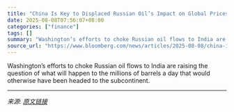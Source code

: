 ```yaml
---
title: "China Is Key to Displaced Russian Oil’s Impact on Global Prices"
date: 2025-08-08T07:56:07+08:00
categories: ["finance"]
tags: []
summary: "Washington’s efforts to choke Russian oil flows to India are raising the question of what will happen to the millions of barrels a day that would otherwise have been headed to the subcontinent."
source_url: "https://www.bloomberg.com/news/articles/2025-08-08/china-is-key-to-displaced-russian-oil-s-impact-on-global-prices"
---
```


Washington’s efforts to choke Russian oil flows to India are raising the question of what will happen to the millions of barrels a day that would otherwise have been headed to the subcontinent.

---

*来源: [原文链接](https://www.bloomberg.com/news/articles/2025-08-08/china-is-key-to-displaced-russian-oil-s-impact-on-global-prices)*
